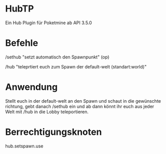 # HubTP

Ein Hub Plugin für Poketmine ab API 3.5.0


# Befehle

/sethub "setzt automatisch den Spawnpunkt" (op)

/hub "teleprtiert euch zum Spawn der default-welt (standart:world)"


# Anwendung

Stellt euch in der default-welt an den Spawn und schaut in die
gewünschte richtung, gebt danach /sethub ein und ab dann könnt ihr euch
aus jeder Welt mit /hub in die Lobby teleportieren. 


# Berrechtigungsknoten
hub.setspawn.use
